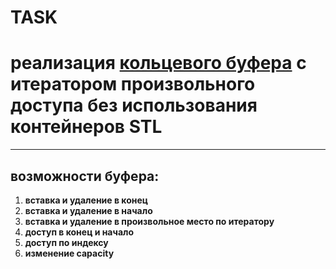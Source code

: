 # TASK
# реализация [кольцевого буфера](https://en.wikipedia.org/wiki/Circular_buffer) с итератором произвольного доступа без использования контейнеров STL

---

## возможности буфера:

1. **вставка и удаление в конец**
2. **вставка и удаление в начало**
3. **вставка и удаление в произвольное место по итератору**
4. **доступ в конец и начало**
5. **доступ по индексу**
6. **изменение capacity**